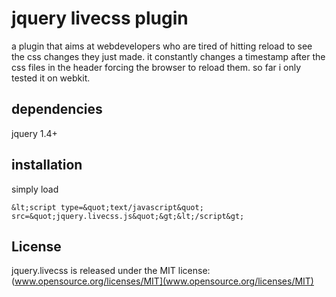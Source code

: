 # jquery livecss plugin

a plugin that aims at webdevelopers who are tired of hitting reload to see the css changes they just made.
it constantly changes a timestamp after the css files in the header forcing the browser to reload them.
so far i only tested it on webkit.

## dependencies
jquery 1.4+

## installation

simply load
```
&lt;script type=&quot;text/javascript&quot; src=&quot;jquery.livecss.js&quot;&gt;&lt;/script&gt;
```

## License
jquery.livecss is released under the MIT license:
(www.opensource.org/licenses/MIT](www.opensource.org/licenses/MIT)